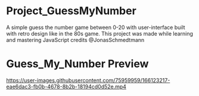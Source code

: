 # Project_GuessMyNumber
A simple guess the number game between 0-20 with user-interface built with retro design like in the 80s game. This project was made while learning and mastering JavaScript credits @JonasSchmedtmann

# Guess_My_Number Preview


https://user-images.githubusercontent.com/75959959/166123217-eae6dac3-fb0b-4678-8b2b-18194cd0d52e.mp4

